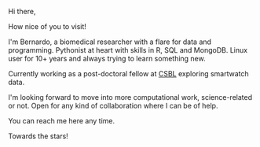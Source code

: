 Hi there,

How nice of you to visit!

I'm Bernardo, a biomedical researcher with a flare for data and programming. Pythonist at heart with skills in R, SQL and MongoDB.
Linux user for 10+ years and always trying to learn something new.

Currently working as a post-doctoral fellow at [CSBL](https://www.csbiology.org) exploring smartwatch data.

I'm looking forward to move into more computational work, science-related or not.
Open for any kind of collaboration where I can be of help.

You can reach me here any time.

Towards the stars!
<!---
uamoti/uamoti is a ✨ special ✨ repository because its `README.md` (this file) appears on your GitHub profile.
You can click the Preview link to take a look at your changes.
--->
